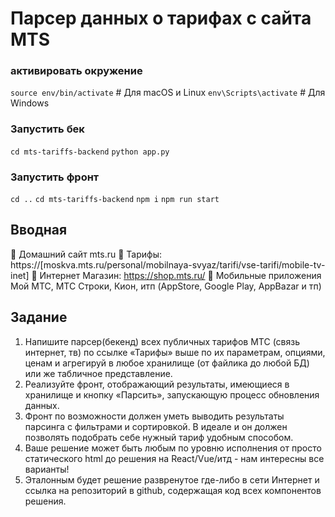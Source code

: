 # Парсер данных о тарифах с сайта MTS

### активировать окружение

`source env/bin/activate`  # Для macOS и Linux
`env\Scripts\activate`  # Для Windows

### Запустить бек

`cd mts-tariffs-backend`
`python app.py`

### Запустить фронт

`cd ..`
`сd mts-tariffs-backend`
`npm i`
`npm run start`

## Вводная

 Домашний сайт mts.ru
 Тарифы: https://[moskva.mts.ru/personal/mobilnaya-svyaz/tarifi/vse-tarifi/mobile-tv-inet]
 Интернет Магазин: https://shop.mts.ru/
 Мобильные приложения Мой МТС, МТС Строки, Кион, итп (AppStore, Google Play, AppBazar
и тп)

## Задание

1. Напишите парсер(бекенд) всех публичных тарифов МТС (связь интернет, тв) по ссылке
«Тарифы» выше по их параметрам, опциями, ценам и агрегируй в любое хранилище (от
файлика до любой БД) или же табличное представление.
2. Реализуйте фронт, отображающий результаты, имеющиеся в хранилище и кнопку
«Парсить», запускающую процесс обновления данных.
3. Фронт по возможности должен уметь выводить результаты парсинга с фильтрами и
сортировкой. В идеале и он должен позволять подобрать себе нужный тариф удобным
способом.
4. Ваше решение может быть любым по уровню исполнения от просто статического html до
решения на React/Vue/итд - нам интересны все варианты!
5. Эталонным будет решение развренутое где-либо в сети Интернет и ссылка на репозиторий
в github, содержащая код всех компонентов решения.
